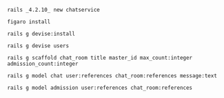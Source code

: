 `rails _4.2.10_ new chatservice`

`figaro install`

`rails g devise:install`

`rails g devise users`

`rails g scaffold chat_room title master_id max_count:integer admission_count:integer`

`rails g model chat user:references chat_room:references message:text`

`rails g model admission user:references chat_room:references`
